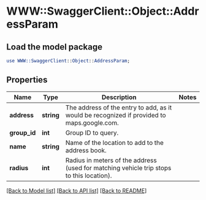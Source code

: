 # WWW::SwaggerClient::Object::AddressParam

## Load the model package
```perl
use WWW::SwaggerClient::Object::AddressParam;
```

## Properties
Name | Type | Description | Notes
------------ | ------------- | ------------- | -------------
**address** | **string** | The address of the entry to add, as it would be recognized if provided to maps.google.com. | 
**group_id** | **int** | Group ID to query. | 
**name** | **string** | Name of the location to add to the address book. | 
**radius** | **int** | Radius in meters of the address (used for matching vehicle trip stops to this location). | 

[[Back to Model list]](../README.md#documentation-for-models) [[Back to API list]](../README.md#documentation-for-api-endpoints) [[Back to README]](../README.md)


